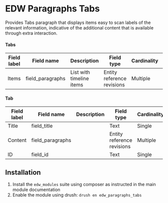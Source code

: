 EDW Paragraphs Tabs
=============================================

Provides Tabs paragraph that displays items easy to scan labels of the relevant 
information, indicative of the additional content that is available through 
extra interaction.

#### Tabs
| Field label | Field name       | Description              | Field type                 | Cardinality | Required | Translatable | Widget    |
|-------------|------------------|--------------------------|----------------------------|-------------|----------|--------------|-----------|
| Items       | field_paragraphs | List with timeline items | Entity reference revisions | Multiple    | Yes      | No           | Paragraph |

#### Tab
| Field label | Field name       | Description | Field type                 | Cardinality | Required | Translatable | Widget     |
|-------------|------------------|-------------|----------------------------|-------------|----------|--------------|------------|
| Title       | field_title      |             | Text                       | Single      | Yes      | Yes          | Text field |
| Content     | field_paragraphs |             | Entity reference revisions | Multiple    | Yes      | No           | Paragraph  |
| ID          | field_id         |             | Text                       | Single      | No       | No           | Text field |

## Installation

1. Install the `edw_modules` suite using composer as instructed in the main module documentation
2. Enable the module using drush: `drush en edw_paragraphs_tabs`